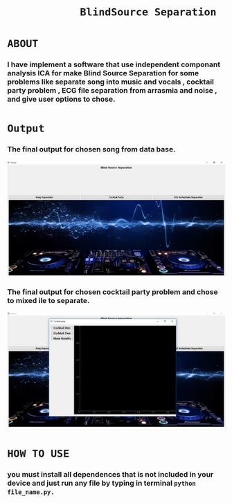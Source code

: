 # &emsp;&emsp;&emsp;&emsp;&emsp;&emsp;**`BlindSource Separation`**


# **`ABOUT`**

### I have implement a software that use independent componant analysis ICA for make Blind Source Separation for some problems like separate song into music and vocals , cocktail party problem , ECG file separation from arrasmia and noise , and give user options to chose.

# **`Output`**
### The final output for chosen song from data base.
![](Program_out.png)
### The final output for chosen cocktail party problem and chose to mixed ile to separate.
![](Program_out2.png)



# **`HOW TO USE`**
### you must install all dependences that is not included in your device and just run any file by typing in terminal `python file_name.py.`




